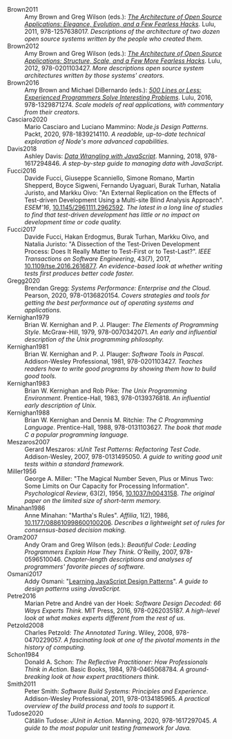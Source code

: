 ---
---

<dl class="bibliography">
<dt id="Brown2011" class="bibliography">Brown2011</dt>
<dd>
Amy Brown and Greg Wilson (eds.):
<em><a href="http://aosabook.org">The Architecture of Open Source Applications: Elegance, Evolution, and a Few Fearless Hacks</a></em>.
Lulu, 2011, 978-1257638017.
<em class="bibnote">Descriptions of the architecture of two dozen open source systems written by the people who created them.</em>
</dd>

<dt id="Brown2012" class="bibliography">Brown2012</dt>
<dd>
Amy Brown and Greg Wilson (eds.):
<em><a href="http://aosabook.org">The Architecture of Open Source Applications: Structure, Scale, and a Few More Fearless Hacks</a></em>.
Lulu, 2012, 978-0201103427.
<em class="bibnote">More descriptions open source system architectures written by those systems' creators.</em>
</dd>

<dt id="Brown2016" class="bibliography">Brown2016</dt>
<dd>
Amy Brown and Michael DiBernardo (eds.):
<em><a href="http://aosabook.org">500 Lines or Less: Experienced Programmers Solve Interesting Problems</a></em>.
Lulu, 2016, 978-1329871274.
<em class="bibnote">Scale models of real applications, with commentary from their creators.</em>
</dd>

<dt id="Casciaro2020" class="bibliography">Casciaro2020</dt>
<dd>
Mario Casciaro and Luciano Mammino:
<em>Node.js Design Patterns</em>.
Packt, 2020, 978-1839214110.
<em class="bibnote">A readable, up-to-date technical exploration of Node's more advanced capabilities.</em>
</dd>

<dt id="Davis2018" class="bibliography">Davis2018</dt>
<dd>
Ashley Davis:
<em><a href="https://www.manning.com/books/data-wrangling-with-javascript">Data Wrangling with JavaScript</a></em>.
Manning, 2018, 978-1617294846.
<em class="bibnote">A step-by-step guide to managing data with JavaScript.</em>
</dd>

<dt id="Fucci2016" class="bibliography">Fucci2016</dt>
<dd>
Davide Fucci, Giuseppe Scanniello, Simone Romano, Martin Shepperd, Boyce Sigweni, Fernando Uyaguari, Burak Turhan, Natalia Juristo, and Markku Oivo:
"An External Replication on the Effects of Test-driven Development Using a Multi-site Blind Analysis Approach".
<em>ESEM'16</em>, <a href="https://doi.org/10.1145/2961111.2962592">10.1145/2961111.2962592</a>.
<em class="bibnote">The latest in a long line of studies to find that test-driven development has little or no impact on development time or code quality.</em>
</dd>

<dt id="Fucci2017" class="bibliography">Fucci2017</dt>
<dd>
Davide Fucci, Hakan Erdogmus, Burak Turhan, Markku Oivo, and Natalia Juristo:
"A Dissection of the Test-Driven Development Process: Does It Really Matter to Test-First or to Test-Last?".
<em>IEEE Transactions on Software Engineering</em>, 43(7), 2017, <a href="https://doi.org/10.1109/tse.2016.2616877">10.1109/tse.2016.2616877</a>.
<em class="bibnote">An evidence-based look at whether writing tests first produces better code faster.</em>
</dd>

<dt id="Gregg2020" class="bibliography">Gregg2020</dt>
<dd>
Brendan Gregg:
<em>Systems Performance: Enterprise and the Cloud</em>.
Pearson, 2020, 978-0136820154.
<em class="bibnote">Covers strategies and tools for getting the best performance out of operating systems and applications.</em>
</dd>

<dt id="Kernighan1979" class="bibliography">Kernighan1979</dt>
<dd>
Brian W. Kernighan and P. J. Plauger:
<em>The Elements of Programming Style</em>.
McGraw-Hill, 1979, 978-0070342071.
<em class="bibnote">An early and influential description of the Unix programming philosophy.</em>
</dd>

<dt id="Kernighan1981" class="bibliography">Kernighan1981</dt>
<dd>
Brian W. Kernighan and P. J. Plauger:
<em>Software Tools in Pascal</em>.
Addison-Wesley Professional, 1981, 978-0201103427.
<em class="bibnote">Teaches readers how to write good programs by showing them how to build good tools.</em>
</dd>

<dt id="Kernighan1983" class="bibliography">Kernighan1983</dt>
<dd>
Brian W. Kernighan and Rob Pike:
<em>The Unix Programming Environment</em>.
Prentice-Hall, 1983, 978-0139376818.
<em class="bibnote">An influential early description of Unix.</em>
</dd>

<dt id="Kernighan1988" class="bibliography">Kernighan1988</dt>
<dd>
Brian W. Kernighan and Dennis M. Ritchie:
<em>The C Programming Language</em>.
Prentice-Hall, 1988, 978-0131103627.
<em class="bibnote">The book that made C a popular programming language.</em>
</dd>

<dt id="Meszaros2007" class="bibliography">Meszaros2007</dt>
<dd>
Gerard Meszaros:
<em>xUnit Test Patterns: Refactoring Test Code</em>.
Addison-Wesley, 2007, 978-0131495050.
<em class="bibnote">A guide to writing good unit tests within a standard framework.</em>
</dd>

<dt id="Miller1956" class="bibliography">Miller1956</dt>
<dd>
George A. Miller:
"The Magical Number Seven, Plus or Minus Two: Some Limits on Our Capacity for Processing Information".
<em>Psychological Review</em>, 63(2), 1956, <a href="https://doi.org/10.1037/h0043158">10.1037/h0043158</a>.
<em class="bibnote">The original paper on the limited size of short-term memory.</em>
</dd>

<dt id="Minahan1986" class="bibliography">Minahan1986</dt>
<dd>
Anne Minahan:
"Martha's Rules".
<em>Affilia</em>, 1(2), 1986, <a href="https://doi.org/10.1177/088610998600100206">10.1177/088610998600100206</a>.
<em class="bibnote">Describes a lightweight set of rules for consensus-based decision making.</em>
</dd>

<dt id="Oram2007" class="bibliography">Oram2007</dt>
<dd>
Andy Oram and Greg Wilson (eds.):
<em>Beautiful Code: Leading Programmers Explain How They Think</em>.
O'Reilly, 2007, 978-0596510046.
<em class="bibnote">Chapter-length descriptions and analyses of programmers' favorite pieces of software.</em>
</dd>

<dt id="Osmani2017" class="bibliography">Osmani2017</dt>
<dd>
Addy Osmani:
"<a href="https://addyosmani.com/resources/essentialjsdesignpatterns/book/">Learning JavaScript Design Patterns</a>".
<em class="bibnote">A guide to design patterns using JavaScript.</em>
</dd>

<dt id="Petre2016" class="bibliography">Petre2016</dt>
<dd>
Marian Petre and André van der Hoek:
<em>Software Design Decoded: 66 Ways Experts Think</em>.
MIT Press, 2016, 978-0262035187.
<em class="bibnote">A high-level look at what makes experts different from the rest of us.</em>
</dd>

<dt id="Petzold2008" class="bibliography">Petzold2008</dt>
<dd>
Charles Petzold:
<em>The Annotated Turing</em>.
Wiley, 2008, 978-0470229057.
<em class="bibnote">A fascinating look at one of the pivotal moments in the history of computing.</em>
</dd>

<dt id="Schon1984" class="bibliography">Schon1984</dt>
<dd>
Donald A. Schon:
<em>The Reflective Practitioner: How Professionals Think in Action</em>.
Basic Books, 1984, 978-0465068784.
<em class="bibnote">A ground-breaking look at how expert practitioners think.</em>
</dd>

<dt id="Smith2011" class="bibliography">Smith2011</dt>
<dd>
Peter Smith:
<em>Software Build Systems: Principles and Experience</em>.
Addison-Wesley Professional, 2011, 978-0134185965.
<em class="bibnote">A practical overview of the build process and tools to support it.</em>
</dd>

<dt id="Tudose2020" class="bibliography">Tudose2020</dt>
<dd>
Cătălin Tudose:
<em>JUnit in Action</em>.
Manning, 2020, 978-1617297045.
<em class="bibnote">A guide to the most popular unit testing framework for Java.</em>
</dd>

</dl>
